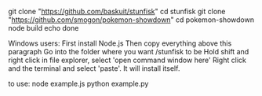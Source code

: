 git clone "https://github.com/baskuit/stunfisk"
cd stunfisk
git clone "https://github.com/smogon/pokemon-showdown"
cd pokemon-showdown
node build
echo done

Windows users: First install Node.js
Then copy everything above this paragraph
Go into the folder where you want /stunfisk to be
Hold shift and right click in file explorer, select 'open command window here'
Right click and the terminal and select 'paste'. It will install itself.

to use:
node example.js
python example.py
